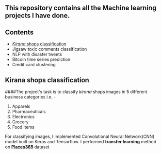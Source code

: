 ## This repository contains all the Machine learning projects I have done.
## **Contents**
- [*Kirana* shops classification](#kirana-shops-classification)
- Jigsaw toxic comments classification
- NLP with disaster tweets
- Bitcoin time series prediction
- Credit card clustering

## **Kirana shops classification**
####The project's task is to classify *kirana* shops images in 5 different business categories i.e. - 
1. Apparels
2. Pharmaceuticals
3. Electronics
4. Grocery
5. Food items

For classifying images, I implemented Convolutional Neural Network(CNN) model built on Keras and Tensorflow. I performed **transfer learning** method on **[Places365](http://places2.csail.mit.edu/)** dataset






